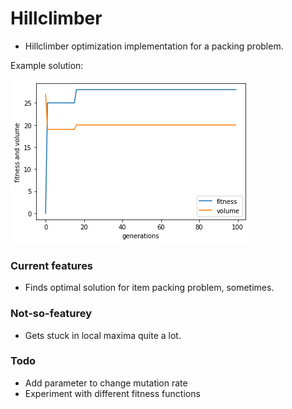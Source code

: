 # Hillclimber

- Hillclimber optimization implementation for a packing problem.

Example solution:

![solution](images/example_solution.png)


### Current features

- Finds optimal solution for item packing problem, sometimes.

### Not-so-featurey

- Gets stuck in local maxima quite a lot.

### Todo

- Add parameter to change mutation rate
- Experiment with different fitness functions

